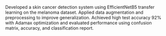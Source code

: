 Developed a skin cancer detection system using EfficientNetB5 transfer learning on the melanoma dataset.
Applied data augmentation and preprocessing to improve generalization.
Achieved high test accuracy 92% with Adamax optimization and evaluated performance using confusion matrix, accuracy, and classification report.

